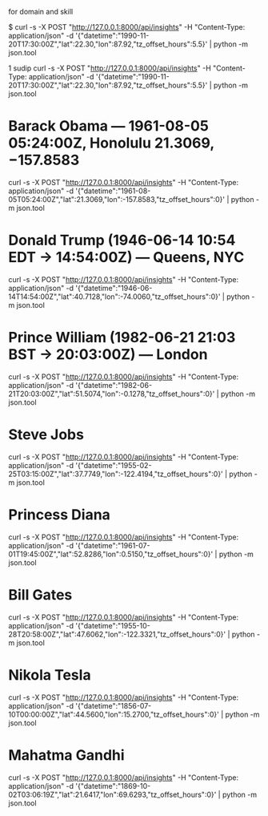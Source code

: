 for domain and skill

$ curl -s -X POST "http://127.0.0.1:8000/api/insights"   -H "Content-Type: application/json"   -d '{"datetime":"1990-11-20T17:30:00Z","lat":22.30,"lon":87.92,"tz_offset_hours":5.5}' | python -m json.tool


1 sudip
curl -s -X POST "http://127.0.0.1:8000/api/insights"   -H "Content-Type: application/json"   -d '{"datetime":"1990-11-20T17:30:00Z","lat":22.30,"lon":87.92,"tz_offset_hours":5.5}' | python -m json.tool



# Barack Obama — 1961-08-05 05:24:00Z, Honolulu 21.3069, −157.8583
curl -s -X POST "http://127.0.0.1:8000/api/insights" -H "Content-Type: application/json" -d '{"datetime":"1961-08-05T05:24:00Z","lat":21.3069,"lon":-157.8583,"tz_offset_hours":0}' | python -m json.tool

# Donald Trump (1946-06-14 10:54 EDT → 14:54:00Z) — Queens, NYC
curl -s -X POST "http://127.0.0.1:8000/api/insights" -H "Content-Type: application/json" -d '{"datetime":"1946-06-14T14:54:00Z","lat":40.7128,"lon":-74.0060,"tz_offset_hours":0}' | python -m json.tool


# Prince William (1982-06-21 21:03 BST → 20:03:00Z) — London
curl -s -X POST "http://127.0.0.1:8000/api/insights" -H "Content-Type: application/json" -d '{"datetime":"1982-06-21T20:03:00Z","lat":51.5074,"lon":-0.1278,"tz_offset_hours":0}' | python -m json.tool


# Steve Jobs
curl -s -X POST "http://127.0.0.1:8000/api/insights" -H "Content-Type: application/json" -d '{"datetime":"1955-02-25T03:15:00Z","lat":37.7749,"lon":-122.4194,"tz_offset_hours":0}' | python -m json.tool
# Princess Diana
curl -s -X POST "http://127.0.0.1:8000/api/insights" -H "Content-Type: application/json" -d '{"datetime":"1961-07-01T19:45:00Z","lat":52.8286,"lon":0.5150,"tz_offset_hours":0}' | python -m json.tool
# Bill Gates
curl -s -X POST "http://127.0.0.1:8000/api/insights" -H "Content-Type: application/json" -d '{"datetime":"1955-10-28T20:58:00Z","lat":47.6062,"lon":-122.3321,"tz_offset_hours":0}' | python -m json.tool
# Nikola Tesla
curl -s -X POST "http://127.0.0.1:8000/api/insights" -H "Content-Type: application/json" -d '{"datetime":"1856-07-10T00:00:00Z","lat":44.5600,"lon":15.2700,"tz_offset_hours":0}' | python -m json.tool
# Mahatma Gandhi
curl -s -X POST "http://127.0.0.1:8000/api/insights" -H "Content-Type: application/json" -d '{"datetime":"1869-10-02T03:06:19Z","lat":21.6417,"lon":69.6293,"tz_offset_hours":0}' | python -m json.tool
